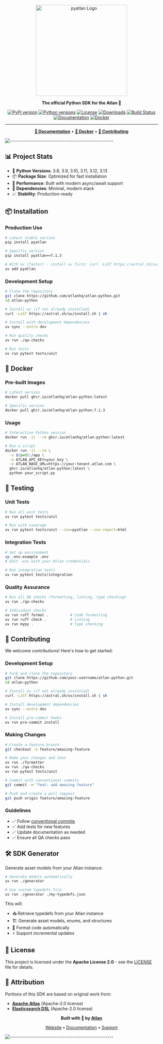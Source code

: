 <div align="center">

<img src="https://github.com/user-attachments/assets/38243809-d723-4464-8f1c-4869795ea0c8" alt="pyatlan Logo" width="300">

**The official Python SDK for the Atlan 💙**

[![PyPI version](https://img.shields.io/pypi/v/pyatlan.svg)](https://pypi.org/project/pyatlan/)
[![Python versions](https://img.shields.io/pypi/pyversions/pyatlan.svg)](https://pypi.org/project/pyatlan/)
[![License](https://img.shields.io/badge/License-Apache%202.0-blue.svg)](https://opensource.org/licenses/Apache-2.0)
[![Downloads](https://img.shields.io/pypi/dm/pyatlan.svg)](https://pypi.org/project/pyatlan/)
[![Build Status](https://github.com/atlanhq/atlan-python/actions/workflows/pyatlan-pr.yaml/badge.svg)](https://github.com/atlanhq/atlan-python/actions/workflows/pyatlan-pr.yaml)
[![Documentation](https://img.shields.io/badge/docs-developer.atlan.com-blue.svg)](https://developer.atlan.com/getting-started/python-sdk/)
[![Docker](https://img.shields.io/badge/docker-ghcr.io%2Fatlanhq%2Fatlan--python-blue.svg)](https://github.com/atlanhq/atlan-python/pkgs/container/atlan-python)

---

[**📖 Documentation**](https://developer.atlan.com/getting-started/python-sdk/) •
[**🐳 Docker**](#-docker) •
[**🤝 Contributing**](#-contributing)

</div>

![-----------------------------------------------------](https://raw.githubusercontent.com/andreasbm/readme/master/assets/lines/aqua.png)

## 📊 Project Stats

- 🐍 **Python Versions**: 3.8, 3.9, 3.10, 3.11, 3.12, 3.13
- 📦 **Package Size**: Optimized for fast installation
- 🚀 **Performance**: Built with modern async/await support
- 🔧 **Dependencies**: Minimal, modern stack
- 📈 **Stability**: Production-ready

## 📦 Installation

### Production Use

```bash
# Latest stable version
pip install pyatlan

# Specific version
pip install pyatlan==7.1.3

# With uv (faster) - install uv first: curl -LsSf https://astral.sh/uv/install.sh | sh
uv add pyatlan
```

### Development Setup

```bash
# Clone the repository
git clone https://github.com/atlanhq/atlan-python.git
cd atlan-python

# Install uv (if not already installed)
curl -LsSf https://astral.sh/uv/install.sh | sh

# Install with development dependencies
uv sync --extra dev

# Run quality checks
uv run ./qa-checks

# Run tests
uv run pytest tests/unit
```

## 🐳 Docker

### Pre-built Images


```bash
# Latest version
docker pull ghcr.io/atlanhq/atlan-python:latest

# Specific version
docker pull ghcr.io/atlanhq/atlan-python:7.1.3
```

### Usage

```bash
# Interactive Python session
docker run -it --rm ghcr.io/atlanhq/atlan-python:latest

# Run a script
docker run -it --rm \
  -v $(pwd):/app \
  -e ATLAN_API_KEY=your_key \
  -e ATLAN_BASE_URL=https://your-tenant.atlan.com \
  ghcr.io/atlanhq/atlan-python:latest \
  python your_script.py
```

## 🧪 Testing

### Unit Tests
```bash
# Run all unit tests
uv run pytest tests/unit

# Run with coverage
uv run pytest tests/unit --cov=pyatlan --cov-report=html
```

### Integration Tests
```bash
# Set up environment
cp .env.example .env
# Edit .env with your Atlan credentials

# Run integration tests
uv run pytest tests/integration
```

### Quality Assurance
```bash
# Run all QA checks (formatting, linting, type checking)
uv run ./qa-checks

# Individual checks
uv run ruff format .          # Code formatting
uv run ruff check .           # Linting
uv run mypy .                 # Type checking
```

## 🤝 Contributing

We welcome contributions! Here's how to get started:

### Development Setup

```bash
# Fork and clone the repository
git clone https://github.com/your-username/atlan-python.git
cd atlan-python

# Install uv (if not already installed)
curl -LsSf https://astral.sh/uv/install.sh | sh

# Install development dependencies
uv sync --extra dev

# Install pre-commit hooks
uv run pre-commit install
```

### Making Changes

```bash
# Create a feature branch
git checkout -b feature/amazing-feature

# Make your changes and test
uv run ./formatter
uv run ./qa-checks
uv run pytest tests/unit

# Commit with conventional commits
git commit -m "feat: add amazing feature"

# Push and create a pull request
git push origin feature/amazing-feature
```

### Guidelines

- ✅ Follow [conventional commits](https://www.conventionalcommits.org/)
- ✅ Add tests for new features
- ✅ Update documentation as needed
- ✅ Ensure all QA checks pass

## 🛠️ SDK Generator

Generate asset models from your Atlan instance:

```bash
# Generate models automatically
uv run ./generator

# Use custom typedefs file
uv run ./generator ./my-typedefs.json
```

This will:
- 📥 Retrieve typedefs from your Atlan instance
- 🏗️ Generate asset models, enums, and structures
- 🎨 Format code automatically
- ⚡ Support incremental updates

## 📄 License

This project is licensed under the **Apache License 2.0** - see the [LICENSE](LICENSE) file for details.

## 🙏 Attribution

Portions of this SDK are based on original work from:
- **[Apache Atlas](https://github.com/apache/atlas)** (Apache-2.0 license)
- **[Elasticsearch DSL](https://github.com/elastic/elasticsearch-dsl-py)** (Apache-2.0 license)

<div align="center">

**Built with 💙 by [Atlan](https://atlan.com)**

[Website](https://atlan.com) • [Documentation](https://developer.atlan.com) • [Support](mailto:support@atlan.com)

</div>

![-----------------------------------------------------](https://raw.githubusercontent.com/andreasbm/readme/master/assets/lines/aqua.png)
